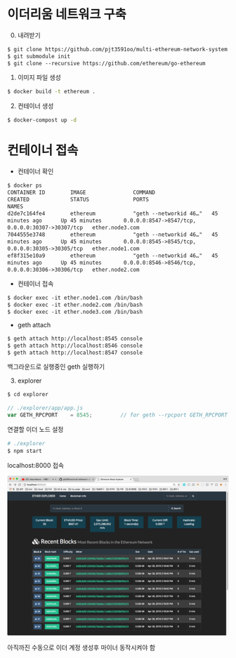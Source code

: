 # 이더리움 네트워크 구축

0. 내려받기

```
$ git clone https://github.com/pjt3591oo/multi-ethereum-network-system
$ git submodule init
$ git clone --recursive https://github.com/ethereum/go-ethereum
```

1. 이미지 파일 생성

```sh
$ docker build -t ethereum .
```

2. 컨테이너 생성

```sh
$ docker-compost up -d
```



#  컨테이너 접속

* 컨테이너 확인

```
$ docker ps
CONTAINER ID        IMAGE               COMMAND                  CREATED             STATUS              PORTS                                              NAMES
d2de7c164fe4        ethereum            "geth --networkid 46…"   45 minutes ago      Up 45 minutes       0.0.0.0:8547->8547/tcp, 0.0.0.0:30307->30307/tcp   ether.node3.com
7044555e3748        ethereum            "geth --networkid 46…"   45 minutes ago      Up 45 minutes       0.0.0.0:8545->8545/tcp, 0.0.0.0:30305->30305/tcp   ether.node1.com
ef8f315e10a9        ethereum            "geth --networkid 46…"   45 minutes ago      Up 45 minutes       0.0.0.0:8546->8546/tcp, 0.0.0.0:30306->30306/tcp   ether.node2.com
```

* 컨테이너 접속

 ```
$ docker exec -it ether.node1.com /bin/bash
$ docker exec -it ether.node2.com /bin/bash
$ docker exec -it ether.node3.com /bin/bash
 ```

* geth attach

```
$ geth attach http://localhost:8545 console
$ geth attach http://localhost:8546 console
$ geth attach http://localhost:8547 console
```

백그라운드로 실행중인 geth 실행하기

3. explorer

```bash
$ cd explorer
```

```javascript
// ./explorer/app/app.js
var GETH_RPCPORT  	= 8545; 		// for geth --rpcport GETH_RPCPORT
```

연결할 이더 노드 설정

```bash
# ./explorer
$ npm start
```

localhost:8000 접속

![explorer main page](./images/explorer_main.png)

아직까진 수동으로 이더 계정 생성후 마이너 동작시켜야 함
